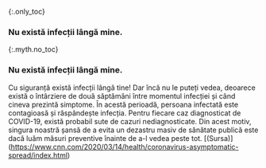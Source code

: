 {:.only_toc} 
 ### Nu există infecții lângă mine. 

 {:.myth.no_toc} 
 ### Nu există infecții lângă mine. 

Cu siguranță există infecții lângă tine! Dar încă nu le puteți vedea, deoarece există o întârziere de două săptămâni între momentul infecției și când cineva prezintă simptome. În acestă perioadă, persoana infectată este contagioasă și răspândește infecția. Pentru fiecare caz diagnosticat de COVID-19, există probabil sute de cazuri nediagnosticate. Din acest motiv, singura noastră șansă de a evita un dezastru masiv de sănătate publică este dacă luăm măsuri preventive înainte de a-l vedea peste tot. [(Sursa)] (https://www.cnn.com/2020/03/14/health/coronavirus-asymptomatic-spread/index.html)
